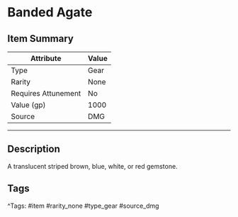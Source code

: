 # Banded Agate

## Item Summary

| Attribute            | Value                        |
|----------------------|------------------------------|
| Type                 | Gear |
| Rarity               | None             |
| Requires Attunement  | No                |
| Value (gp)           | 1000    |
| Source               | DMG |

---

## Description

A translucent striped brown, blue, white, or red gemstone.

## Tags

^Tags: #item #rarity_none #type_gear #source_dmg